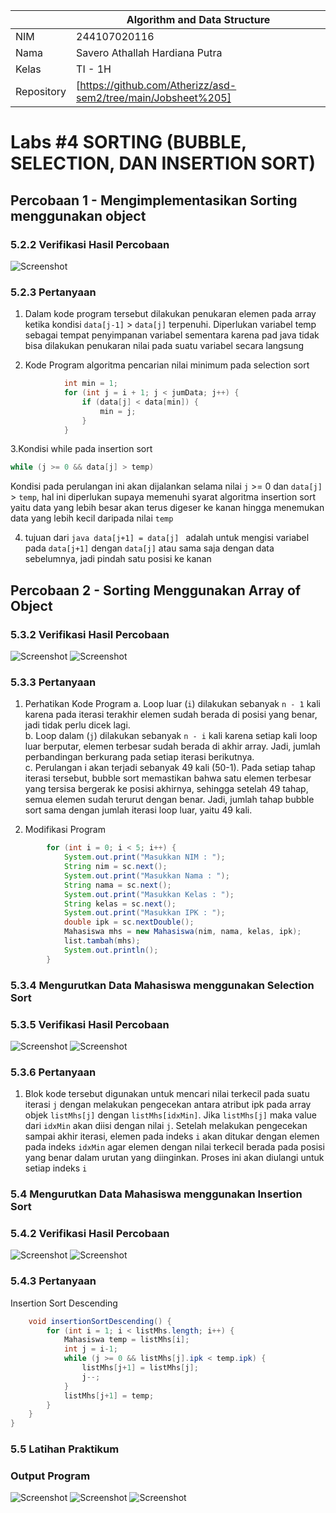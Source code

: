 
|  | Algorithm and Data Structure |
|--|--|
| NIM |  244107020116|
| Nama |  Savero Athallah Hardiana Putra |
| Kelas | TI - 1H |
| Repository | [https://github.com/Atherizz/asd-sem2/tree/main/Jobsheet%205]  |

# Labs #4 SORTING (BUBBLE, SELECTION, DAN INSERTION SORT)

## Percobaan 1 - Mengimplementasikan Sorting menggunakan object

### 5.2.2 Verifikasi Hasil Percobaan 

 ![Screenshot](img/percobaan1.png)

### 5.2.3 Pertanyaan
1. Dalam kode program tersebut dilakukan penukaran elemen pada array ketika kondisi `data[j-1]` > `data[j]` terpenuhi. Diperlukan variabel temp sebagai tempat penyimpanan variabel sementara karena pad java tidak bisa dilakukan penukaran nilai pada suatu variabel secara langsung

2. Kode Program algoritma pencarian nilai minimum pada selection sort
```java
            int min = 1;
            for (int j = i + 1; j < jumData; j++) {
                if (data[j] < data[min]) {
                    min = j;
                }
            }
```

3.Kondisi while pada insertion sort 
```java
while (j >= 0 && data[j] > temp)
```
Kondisi pada perulangan ini akan dijalankan selama nilai `j` >= 0 dan `data[j]` > `temp`, hal ini diperlukan supaya memenuhi syarat algoritma insertion sort yaitu data yang lebih besar akan terus digeser ke kanan hingga menemukan data yang lebih kecil daripada nilai `temp`

4. tujuan dari ```java data[j+1] = data[j] ``` adalah untuk mengisi variabel pada `data[j+1]` dengan `data[j]` atau sama saja dengan data sebelumnya, jadi pindah satu posisi ke kanan

## Percobaan 2 - Sorting Menggunakan Array of Object

### 5.3.2 Verifikasi Hasil Percobaan 

 ![Screenshot](img/before.png)
  ![Screenshot](img/after.png)

### 5.3.3 Pertanyaan

1. Perhatikan Kode Program
a. Loop luar (`i`) dilakukan sebanyak `n - 1` kali karena pada iterasi terakhir elemen sudah berada di posisi yang benar, jadi tidak perlu dicek lagi.  
b. Loop dalam (`j`) dilakukan sebanyak `n - i` kali karena setiap kali loop luar berputar, elemen terbesar sudah berada di akhir array. Jadi, jumlah perbandingan berkurang pada setiap iterasi berikutnya.  
c. Perulangan i akan terjadi sebanyak 49 kali (50-1). Pada setiap tahap iterasi tersebut, bubble sort memastikan bahwa satu elemen terbesar yang tersisa bergerak ke posisi akhirnya, sehingga setelah 49 tahap, semua elemen sudah terurut dengan benar. Jadi, jumlah tahap bubble sort sama dengan jumlah iterasi loop luar, yaitu 49 kali.

2. Modifikasi Program
```java
        for (int i = 0; i < 5; i++) {
            System.out.print("Masukkan NIM : ");
            String nim = sc.next();
            System.out.print("Masukkan Nama : ");
            String nama = sc.next();
            System.out.print("Masukkan Kelas : ");
            String kelas = sc.next();
            System.out.print("Masukkan IPK : ");
            double ipk = sc.nextDouble();
            Mahasiswa mhs = new Mahasiswa(nim, nama, kelas, ipk);
            list.tambah(mhs);
            System.out.println();
        }
```

### 5.3.4 Mengurutkan Data Mahasiswa menggunakan Selection Sort

### 5.3.5 Verifikasi Hasil Percobaan
 ![Screenshot](img/selectbefore.png)
  ![Screenshot](img/selectafter.png)

### 5.3.6 Pertanyaan
1. Blok kode tersebut digunakan untuk mencari nilai terkecil pada suatu iterasi `j` dengan melakukan pengecekan antara atribut ipk pada array objek `listMhs[j]` dengan `listMhs[idxMin]`. Jika `listMhs[j]` maka value dari `idxMin` akan diisi dengan nilai `j`. Setelah melakukan pengecekan sampai akhir iterasi, elemen pada indeks `i` akan ditukar dengan elemen pada indeks `idxMin` agar elemen dengan nilai terkecil berada pada posisi yang benar dalam urutan yang diinginkan. Proses ini akan diulangi untuk setiap indeks `i`

### 5.4 Mengurutkan Data Mahasiswa menggunakan Insertion Sort

### 5.4.2 Verifikasi Hasil Percobaan 
 ![Screenshot](img/insertbefore.png)
  ![Screenshot](img/insertafter.png)

### 5.4.3 Pertanyaan

Insertion Sort Descending

```java
    void insertionSortDescending() {
        for (int i = 1; i < listMhs.length; i++) {
            Mahasiswa temp = listMhs[i];
            int j = i-1;
            while (j >= 0 && listMhs[j].ipk < temp.ipk) {
                listMhs[j+1] = listMhs[j];
                j--;
            }
            listMhs[j+1] = temp;
        }
    }
}
```

### 5.5 Latihan Praktikum

### Output Program

 ![Screenshot](img/output.png)
  ![Screenshot](img/output2.png)
   ![Screenshot](img/output3.png)















